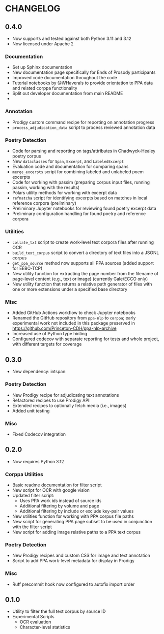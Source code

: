 # CHANGELOG

## 0.4.0
- Now supports and tested against both Python 3.11 and 3.12
- Now licensed under Apache 2
### Documentation
- Set up Sphinx documentation
- New documentation page specifically for Ends of Prosody participants
- Improved code documentation throughout the code
- Tutorial notebooks by @WHaverals to provide orientation to PPA data and related corppa functionality
- Split out developer documentation from main README
-
### Annotation
- Prodigy custom command recipe for reporting on annotation progress
- `process_adjudication_data` script to process reviewed annotation data
### Poetry Detection
- Code for parsing and reporting on tags/attributes in Chadwyck-Healey poetry corpus
- New `dataclasses` for `Span`, `Excerpt`, and `LabeledExcerpt`
- Evaluation code and documentation for comparing spans
- `merge_excerpts` script for combining labeled and unlabeled poem excerpts
- Code for working with passim (preparing corpus input files, running passim, working with the results)
- Polars utility methods for working with excerpt data
- `refmatcha` script for identifying excerpts based on matches in local reference corpora (preliminary)
- Preliminary Jupyter notebooks for reviewing found poetry excerpt data
- Preliminary configuration handling for found poetry and reference corpora
### Utilities
- `collate_txt` script to create work-level text corpora files after running OCR
- `build_text_corpus` script to convert a directory of text files into a JSONL corpus
- `get_ppa_source` method now supports all PPA sources (added support for EEBO-TCP)
- New utility function for extracting the page number from the filename of page-level content (e.g., text or image) (currently Gale/ECCO only)
- New utility function that returns a relative path generator of files with one or more extensions under a specified base directory
### Misc
- Added GitHub Actions workflow to check Jupyter notebooks
- Renamed the GitHub repository from `ppa-nlp` to `corppa`; early experimental work not included
  in this package preserved in https://github.com/Princeton-CDH/ppa-nlp-archive
- Increased use of Python type hinting
- Configured codecov with separate reporting for tests and whole project, with different targets for coverage

## 0.3.0
- New dependency: intspan
### Poetry Detection
- New Prodigy recipe for adjudicating text annotations
- Refactored recipes to use Prodigy API
- Extended recipes to optionally fetch media (i.e., images)
- Added unit testing
### Misc
- Fixed Codecov integration

## 0.2.0
- Now requires Python 3.12
### Corppa Utilities
- Basic readme documentation for filter script
- New script for OCR with google vision
- Updated filter script:
  - Uses PPA work ids instead of source ids
  - Additional filtering by volume and page
  - Additional filtering by include or exclude key-pair values
- New utilities function for working with PPA corpus file paths
- New script for generating PPA page subset to be used in conjunction with the filter script
- New script for adding image relative paths to a PPA text corpus
### Poetry Detection
- New Prodigy recipes and custom CSS for image and text annotation
- Script to add PPA work-level metadata for display in Prodigy
### Misc
- Ruff precommit hook now configured to autofix import order


## 0.1.0
- Utility to filter the full text corpus by source ID
- Experimental Scripts
  - OCR evaluation
  - Character-level statistics
